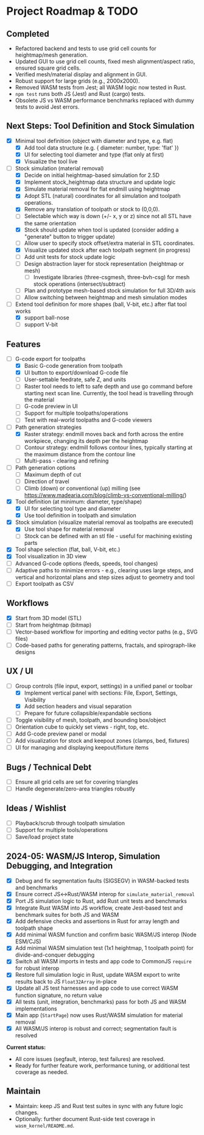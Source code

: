 # Project Roadmap & TODO

## Completed
- Refactored backend and tests to use grid cell counts for heightmap/mesh generation.
- Updated GUI to use grid cell counts, fixed mesh alignment/aspect ratio, ensured square grid cells.
- Verified mesh/material display and alignment in GUI.
- Robust support for large grids (e.g., 2000x2000).
- Removed WASM tests from Jest; all WASM logic now tested in Rust.
- `npm test` runs both JS (Jest) and Rust (cargo) tests.
- Obsolete JS vs WASM performance benchmarks replaced with dummy tests to avoid Jest errors.

## Next Steps: Tool Definition and Stock Simulation

- [x] Minimal tool definition (object with diameter and type, e.g. flat)
  - [x] Add tool data structure (e.g. { diameter: number, type: 'flat' })
  - [x] UI for selecting tool diameter and type (flat only at first)
  - [x] Visualize the tool live

- [ ] Stock simulation (material removal)
  - [x] Decide on initial heightmap-based simulation for 2.5D
  - [x] Implement stock_heightmap data structure and update logic
  - [x] Simulate material removal for flat endmill using heightmap
  - [x] Adopt STL (natural) coordinates for all simulation and toolpath operations.
  - [x] Remove any translation of toolpath or stock to (0,0,0).
  - [ ] Selectable which way is down (+/- x, y or z) since not all STL have the same orientation
  - [x] Stock should update when tool is updated (consider adding a "generate" button to trigger update)
  - [ ] Allow user to specify stock offset/extra material in STL coordinates.
  - [x] Visualize updated stock after each toolpath segment (in progress)
  - [ ] Add unit tests for stock update logic
  - [ ] Design abstraction layer for stock representation (heightmap or mesh)
    - [ ] Investigate libraries (three-csgmesh, three-bvh-csg) for mesh stock operations (intersect/subtract)
  - [ ] Plan and prototype mesh-based stock simulation for full 3D/4th axis
  - [ ] Allow switching between heightmap and mesh simulation modes

- [ ] Extend tool definition for more shapes (ball, V-bit, etc.) after flat tool works
  - [x] support ball-nose
  - [ ] support V-bit

## Features
- [ ] G-code export for toolpaths
  - [x] Basic G-code generation from toolpath
  - [x] UI button to export/download G-code file
  - [ ] User-settable feedrate, safe Z, and units
  - [ ] Raster tool needs to left to safe depth and use go command before starting next scan line. Currently, the tool head is travelling through the material
  - [ ] G-code preview in UI
  - [ ] Support for multiple toolpaths/operations
  - [ ] Test with real-world toolpaths and G-code viewers

- [ ] Path generation strategies
  - [x] Raster strategy: endmill moves back and forth across the entire workpiece, changing its depth per the heightmap
  - [ ] Contour strategy: endmill follows contour lines, typically starting at the maximum distance from the contour line
  - [ ] Multi-pass - clearing and refining

- [ ] Path generation options
  - [ ] Maximum depth of cut
  - [ ] Direction of travel
  - [ ] Climb (down) or conventional (up) milling (see https://www.madearia.com/blog/climb-vs-conventional-milling/)

- [x] Tool definition (at minimum: diameter, type/shape)
  - [x] UI for selecting tool type and diameter
  - [x] Use tool definition in toolpath and simulation

- [x] Stock simulation (visualize material removal as toolpaths are executed)
  - [x] Use tool shape for material removal
  - [ ] Stock can be defined with an stl file - useful for machining existing parts

- [x] Tool shape selection (flat, ball, V-bit, etc.)
- [x] Tool visualization in 3D view
- [ ] Advanced G-code options (feeds, speeds, tool changes)
- [ ] Adaptive paths to minimize errors - e.g., clearing uses large steps, and vertical and horizontal plans and step sizes adjust to geometry and tool
- [ ] Export toolpath as CSV

## Workflows
- [x] Start from 3D model (STL)
- [ ] Start from heightmap (bitmap)
- [ ] Vector-based workflow for importing and editing vector paths (e.g., SVG files)
- [ ] Code-based paths for generating patterns, fractals, and spirograph-like designs

## UX / UI
- [ ] Group controls (file input, export, settings) in a unified panel or toolbar
  - [x] Implement vertical panel with sections: File, Export, Settings, Visibility
  - [x] Add section headers and visual separation
  - [ ] Prepare for future collapsible/expandable sections
- [ ] Toggle visibility of mesh, toolpath, and bounding box/object
- [ ] Orientation cube to quickly set views - right, top, etc.
- [ ] Add G-code preview panel or modal
- [ ] Add visualization for stock and keepout zones (clamps, bed, fixtures)
- [ ] UI for managing and displaying keepout/fixture items

## Bugs / Technical Debt

- [ ] Ensure all grid cells are set for covering triangles
- [ ] Handle degenerate/zero-area triangles robustly

## Ideas / Wishlist
- [ ] Playback/scrub through toolpath simulation
- [ ] Support for multiple tools/operations
- [ ] Save/load project state

## 2024-05: WASM/JS Interop, Simulation Debugging, and Integration

- [x] Debug and fix segmentation faults (SIGSEGV) in WASM-backed tests and benchmarks
- [x] Ensure correct JS↔Rust/WASM interop for `simulate_material_removal`
- [x] Port JS simulation logic to Rust, add Rust unit tests and benchmarks
- [x] Integrate Rust WASM into JS workflow, create Jest-based test and benchmark suites for both JS and WASM
- [x] Add defensive checks and assertions in Rust for array length and toolpath shape
- [x] Add minimal WASM function and confirm basic WASM/JS interop (Node ESM/CJS)
- [x] Add minimal WASM simulation test (1x1 heightmap, 1 toolpath point) for divide-and-conquer debugging
- [x] Switch all WASM imports in tests and app code to CommonJS `require` for robust interop
- [x] Restore full simulation logic in Rust, update WASM export to write results back to JS `Float32Array` in-place
- [x] Update all JS test harnesses and app code to use correct WASM function signature, no return value
- [x] All tests (unit, integration, benchmarks) pass for both JS and WASM implementations
- [x] Main app (`StartPage`) now uses Rust/WASM simulation for material removal
- [x] All WASM/JS interop is robust and correct; segmentation fault is resolved

**Current status:**
- All core issues (segfault, interop, test failures) are resolved.
- Ready for further feature work, performance tuning, or additional test coverage as needed.

## Maintain
- Maintain: keep JS and Rust test suites in sync with any future logic changes.
- Optionally: further document Rust-side test coverage in `wasm_kernel/README.md`.

